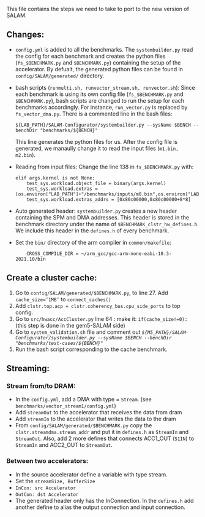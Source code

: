 This file contains the steps we need to take to port to the new version of SALAM.
## Changes:
- `config.yml` is added to all the benchmarks. The `systembuilder.py` read the config for each benchmark and creates the python files (`fs_$BENCHMARK.py` and `$BENCHMARK.py`) containing the setup of the accelerator. By defualt, the generated python files can be found in `config/SALAM/generated/` directory. 
- bash scripts (`runmulti.sh, runvector_stream.sh, runvector.sh`): Since each benchmark is using its own config file (`fs_$BENCHMARK.py` and `$BENCHMARK.py`), bash scripts are changed to run the setup for each benchmarks accordingly. For instance, `run_vector.py` is replaced by `fs_vector_dma.py`.
There is a commented line in the bash files:
    ```
    ${LAB_PATH}/SALAM-Configurator/systembuilder.py --sysName $BENCH --benchDir "benchmarks/${BENCH}"
    ```
    This line generates the python files for us. After the config file is generated, we manaully change it to read the input files (`m1.bin, m2.bin`).
- Reading from input files: Change the line 138 in `fs_$BENCHMARK.py` with:
    ```
    elif args.kernel is not None:
        test_sys.workload.object_file = binary(args.kernel)
        test_sys.workload.extras = [os.environ["LAB_PATH"]+"/benchmarks/inputs/m0.bin",os.environ["LAB_PATH"]+"/benchmarks/inputs/m1.bin"]
        test_sys.workload.extras_addrs = [0x80c00000,0x80c00000+8*8]
    ```
- Auto generated header: `systembuilder.py` creates a new header containing the SPM and DMA addresses. This header is stored in the benchmark directory under the name of `$BENCHMARK_clstr_hw_defines.h`. We include this header in the `defines.h` of every benchmark.

- Set the `bin/` directory of the arm compiler in `common/makefile`:
    ```
        CROSS_COMPILE_DIR = ~/arm_gcc/gcc-arm-none-eabi-10.3-2021.10/bin
    ```

## Create a cluster cache:
1. Go to `config/SALAM/generated/$BENCHMARK.py`, to line 27. Add `cache_size=’1MB’` to `connect_caches()`
2. Add `clstr.top.acp = clstr.coherency_bus.cpu_side_ports` to top config.
3. Go to `src/hwacc/AccCluster.py` line 64 : make it: `if(cache_size!=0):` (this step is done in the gem5-SALAM side)
4. Go to `system_validation.sh` file and comment out *`${M5_PATH}/SALAM-Configurator/systembuilder.py --sysName $BENCH --benchDir "benchmarks/test-cases/${BENCH}"`*
5. Run the bash script corresponding to the cache benchmark.

## Streaming:
### Stream from/to DRAM:
- In the `config.yml`, add a DMA with type = `Stream`. (see `benchmarks/vector_stream1/config.yml`) 
- Add `streamOut` to the accelerator that receives the data from dram
- Add `streamIn` to the accelerator that writes the data to the dram
- From `config/SALAM/generated/$BENCHMARK.py` copy the `clstr.streamdma.stream_addr` and put it in `defines.h` as `StreamIn` and `StreamOut`. Also, add 2 more defines that connects ACC1_OUT (`S1IN`) to `StreamIn` and ACC2_OUT to `StreamOut`.

### Between two accelerators:
- In the source accelerator define a variable with type stream.
- Set the `streamSize, BufferSize`
- `InCon: src Accelerator`
- `OutCon: dst Accelerator`
- The generated header only has the InConnection. In the `defines.h` add another define to alias the output connection and input connection.